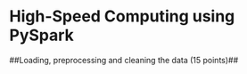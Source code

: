 # High-Speed Computing using PySpark <br>

##Loading, preprocessing and cleaning the data (15 points)## <br>
